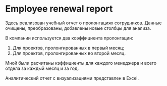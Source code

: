 # Employee renewal report
Здесь реализован учебный отчет о пролонгациях сотрудников. Данные очищены, преобразованы, добавлены новые столбцы для анализа.

В компании используется два коэффициента пролонгации: 

1. Для проектов, пролонгированных в первый месяц;
2. Для проектов, пролонгированных во второй месяц.

Мной были расчитаны кэффициенты для каждого менеджера и всего отдела за каждый месяц и за год.

Аналитический отчет с визуализациями представлен в Excel.
